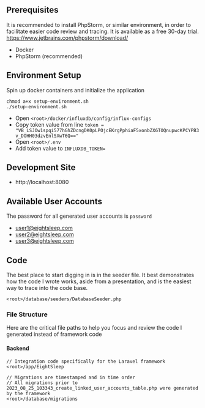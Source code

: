 ## Prerequisites
It is recommended to install PhpStorm, or similar environment, in order to facilitate easier
code review and tracing. It is available as a free 30-day trial.
https://www.jetbrains.com/phpstorm/download/

- Docker
- PhpStorm (recommended)

## Environment Setup
Spin up docker containers and initialize the application
```shell
chmod a+x setup-environment.sh
./setup-environment.sh
```
- Open `<root>/docker/influxdb/config/influx-configs`
- Copy token value from line `token = "VB_LSJOw1spqi577hGhZDcngDK0pLPOjcEKrgPphiaF5xonbZX6TOQnupwcKPCYPB3v_DOHH03dzvEnlSXwT6Q=="`
- Open `<root>/.env`
- Add token value to `INFLUXDB_TOKEN=`

## Development Site
- http://localhost:8080

## Available User Accounts
The password for all generated user accounts is `password`

- user1@eightsleep.com 
- user2@eightsleep.com 
- user3@eightsleep.com 

## Code
The best place to start digging in is in the seeder file. 
It best demonstrates how the code I wrote works, aside from a presentation,
and is the easiest way to trace into the code base.
```
<root>/database/seeders/DatabaseSeeder.php
```

### File Structure
Here are the critical file paths to help you focus and review the code I generated instead of framework code

#### Backend
```
// Integration code specifically for the Laravel framework
<root>/app/EightSleep

// Migrations are timestamped and in time order
// All migrations prior to 2023_08_25_103343_create_linked_user_accounts_table.php were generated by the framework
<root>/database/migrations
```
